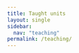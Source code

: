 ```yaml
---
title: Taught units
layout: single
sidebar:
  nav: "teaching"
permalink: /teaching/
---
```



<!--We teach across the range of computational mathematics, machine learning, and numerical analysis. Our units blend rigorous mathematical analysis and practical computational work. -->
<!---->
<!--Our advanced units are excellent preparation for [research]({% link PhD.md %}).-->
<!---->
<!--Numerical Analysis & Data Science has strong links with several areas of mathematics --- including analysis, PDEs, probability, and statistics --- and units are available in all these areas at the University of Bath.-->
